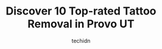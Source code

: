 ---
layout: ampstory
image: https://i0.wp.com/www.depkes.org/wp-content/uploads/2023/06/tattoo-removal-0-in-provo-ut-1685806755.jpeg?resize=640,853
author: techidn
featured: false
description: Discover the impressive array of Tattoo Removal options in Provo UT, where you can find 10 of the largest Tattoo Removal establishments in the area. From renowned classics to hidden gems, Pr
title: Discover 10 Top-rated Tattoo Removal in Provo UT
cover:
   title: Discover 10 Top-rated Tattoo Removal in Provo UT
   subtitle: Rickpate
   background: https://www.depkes.org/wp-content/uploads/2023/06/tattoo-removal-0-in-provo-ut-1685806755.jpeg

pages: 
 - layout: thirds
   top: <h1>#1 Arcane Art Tattoo</h1>
   bottom: "<p>Rachel is an amazing piercer. She always pierces with the best jewelry that wont reject or get infected super easily. She pierced my nose and my nipples and they both </p>"
   background: https://www.depkes.org/wp-content/uploads/2023/06/tattoo-removal-1-in-provo-ut-1685806755.jpeg
   backgroundblur: true
 - layout: thirds
   top: <h1>#2 Removery Tattoo Removal & Fading</h1>
   bottom: "<p>I have had the best experience here. The staff is amazing and so friendly. Kinzie has been so sweet and makes getting my tattoos removed so much easier. Although it is pa</p>"
   background: https://www.depkes.org/wp-content/uploads/2023/06/tattoo-removal-2-in-provo-ut-1685806756.jpeg
   cta:
      link: https://www.depkes.org/blog/discover-10-top-rated-tattoo-removal-in-provo-ut/
      text: Discover 10 Top-rated Tattoo Removal in Provo UT
 - layout: thirds
   top: <h1>#3 Hearts and Hands Tattoo and Piercing</h1>
   bottom: "<p>546 S State St, Orem, UT 84058, United States</p>"
   background: https://www.depkes.org/wp-content/uploads/2023/06/tattoo-removal-3-in-provo-ut-1685806756.jpeg
   cta:
      link: https://www.depkes.org/blog/discover-10-top-rated-tattoo-removal-in-provo-ut/
      text: Discover 10 Top-rated Tattoo Removal in Provo UT
 - layout: thirds
   top: <h1>#4 Ideal Image Orem</h1>
   bottom: "<p>575 E University Pkwy Unit N 238, Orem, UT 84097, United States</p>"
   background: https://images.unsplash.com/photo-1595364397663-fca4f075d796?ixlib=rb-4.0.3&ixid=MnwxMjA3fDB8MHxwaG90by1wYWdlfHx8fGVufDB8fHx8&auto=format&fit=crop&w=640&h=853&q=80
   cta:
      link: https://www.depkes.org/blog/discover-10-top-rated-tattoo-removal-in-provo-ut/
      text: Discover 10 Top-rated Tattoo Removal in Provo UT
 - layout: thirds
   top: <h1>#5 Simplicity Laser</h1>
   bottom: "<p>275 W 200 N Suite 205, Lindon, UT 84042, United States</p>"
   background: https://images.unsplash.com/photo-1533998839656-76f5e4b2bccb?ixlib=rb-4.0.3&ixid=MnwxMjA3fDB8MHxwaG90by1wYWdlfHx8fGVufDB8fHx8&auto=format&fit=crop&w=640&h=853&q=80
   cta:
      link: https://www.depkes.org/blog/discover-10-top-rated-tattoo-removal-in-provo-ut/
      text: Discover 10 Top-rated Tattoo Removal in Provo UT
 - layout: thirds
   top: <h1>#6 Transcend Tattoo & Piercing LLC</h1>
   bottom: "<p>1200 Towne Centre Blvd, Provo, UT 84601, United States</p>"
   background: https://images.unsplash.com/photo-1496096265110-f83ad7f96608?ixlib=rb-4.0.3&ixid=MnwxMjA3fDB8MHxwaG90by1wYWdlfHx8fGVufDB8fHx8&auto=format&fit=crop&w=640&h=853&q=80
   cta:
      link: https://www.depkes.org/blog/discover-10-top-rated-tattoo-removal-in-provo-ut/
      text: Discover 10 Top-rated Tattoo Removal in Provo UT
 - layout: thirds
   top: <h1>#7 All Natural Eyebrow Threading & Henna Tattoo of Provo</h1>
   bottom: "<p>lower level, 1200 Provo Town Center #1092, Provo, UT 84601, United States</p>"
   background: https://images.unsplash.com/photo-1534312527009-56c7016453e6?ixlib=rb-4.0.3&ixid=MnwxMjA3fDB8MHxwaG90by1wYWdlfHx8fGVufDB8fHx8&auto=format&fit=crop&w=640&h=853&q=80
   cta:
      link: https://www.depkes.org/blog/discover-10-top-rated-tattoo-removal-in-provo-ut/
      text: Discover 10 Top-rated Tattoo Removal in Provo UT
 - layout: thirds
   middle: Continue reading...
   background: https://images.unsplash.com/photo-1536745287225-21d689278fd1?ixlib=rb-4.0.3&ixid=MnwxMjA3fDB8MHxwaG90by1wYWdlfHx8fGVufDB8fHx8&auto=format&fit=crop&w=640&h=853&q=80
   cta:
      link: https://www.depkes.org/blog/discover-10-top-rated-tattoo-removal-in-provo-ut/
      text: Discover 10 Top-rated Tattoo Removal in Provo UT
      
---